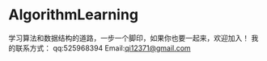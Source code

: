 AlgorithmLearning
=================

学习算法和数据结构的道路，一步一个脚印，如果你也要一起来，欢迎加入！
我的联系方式：
qq:525968394
Email:qi12371@gmail.com
